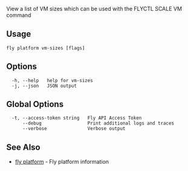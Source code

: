 View a list of VM sizes which can be used with the FLYCTL SCALE VM command


## Usage
~~~
fly platform vm-sizes [flags]
~~~

## Options

~~~
  -h, --help   help for vm-sizes
  -j, --json   JSON output
~~~

## Global Options

~~~
  -t, --access-token string   Fly API Access Token
      --debug                 Print additional logs and traces
      --verbose               Verbose output
~~~

## See Also

* [fly platform](/docs/flyctl/fly-platform/)	 - Fly platform information

